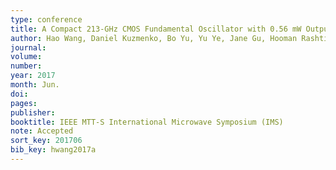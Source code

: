 ```yaml
---
type: conference
title: A Compact 213-GHz CMOS Fundamental Oscillator with 0.56 mW Output Power and 3.9% Efficiency using a Capacitive Transformer
author: Hao Wang, Daniel Kuzmenko, Bo Yu, Yu Ye, Jane Gu, Hooman Rashtian, Xiaoguang Liu
journal:
volume:
number:
year: 2017
month: Jun.
doi: 
pages:
publisher:
booktitle: IEEE MTT-S International Microwave Symposium (IMS)
note: Accepted
sort_key: 201706
bib_key: hwang2017a
---
```

